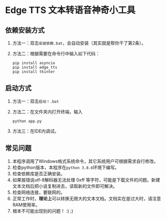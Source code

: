 # Edge TTS 文本转语音神奇小工具

## 依赖安装方式

1. 方法一：双击`安装依赖.bat`，会自动安装（其实就是帮你干了第2条）。

2. 方法二：根据需要在命令行中输入如下代码：

   ```
   pip install asyncio
   pip install edge_tts
   pip install tkinter
   ```

## 启动方式

1. 方法一：双击`启动！.bat`

2. 方法二：在文件夹内打开终端，输入

   ```
   python app.py
   ```

3. 方法三：在IDE内调试。

## 常见问题

1. 本程序调用了Windows格式系统命令，其它系统用户可根据需求自行修改。
2. 检查python版本，本程序在`python 3.8.6`环境下编写。
3. 检查依赖库是否正确安装。
4. 如果报错说utf-8解码器无法处理 0xff 等字符，可能是下载文件的问题。新建文本文档后把小说复制进去，读取新的文件即可解决。
5. 检查网络连接，要联网的。
6. 正常工作时，**理论上**可以转换无限大的文本文档。文档实在是过大时，请注意RAM使用率。
7. 根本不可能出现别的问题！ :) ;)